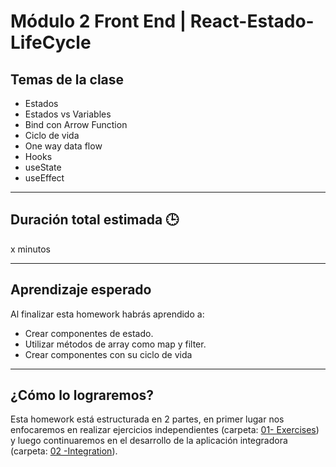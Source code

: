 # Módulo 2 Front End | React-Estado-LifeCycle

## Temas de la clase

- Estados
- Estados vs Variables
- Bind con Arrow Function
- Ciclo de vida
- One way data flow
- Hooks
- useState
- useEffect

---

## Duración total estimada 🕒

x minutos

---

## Aprendizaje esperado

Al finalizar esta homework habrás aprendido a:

- Crear componentes de estado.
- Utilizar métodos de array como map y filter.
- Crear componentes con su ciclo de vida

---

## ¿Cómo lo lograremos?

Esta homework está estructurada en 2 partes, en primer lugar nos enfocaremos en realizar ejercicios independientes (carpeta: [01- Exercises](./01%20-%20Exercises/README.md)) y luego continuaremos en el desarrollo de la aplicación integradora (carpeta: [02 -Integration](./02%20-%20Integration/README.md)).
